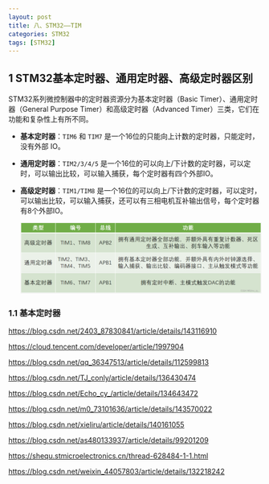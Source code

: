 ```yaml
---
layout: post
title: 八、STM32——TIM
categories: STM32
tags: [STM32]
---
```


## 1 STM32基本定时器、通用定时器、高级定时器区别

STM32系列微控制器中的定时器资源分为基本定时器（Basic Timer）、通用定时器（General Purpose Timer）和高级定时器（Advanced Timer）三类，它们在功能和复杂性上有所不同。

- **基本定时器**：`TIM6` 和 `TIM7` 是一个16位的只能向上计数的定时器，只能定时，没有外部 IO。

- **通用定时器**：`TIM2/3/4/5` 是一个16位的可以向上/下计数的定时器，可以定时，可以输出比较，可以输入捕获，每个定时器有四个外部IO。

- **高级定时器**：`TIM1/TIM8` 是一个16位的可以向上/下计数的定时器，可以定时，可以输出比较，可以输入捕获，还可以有三相电机互补输出信号，每个定时器有8个外部IO。


  ![alt text](image-1.png)

### 1.1 基本定时器

https://blog.csdn.net/2403_87830841/article/details/143116910

https://cloud.tencent.com/developer/article/1997904

https://blog.csdn.net/qq_36347513/article/details/112599813

https://blog.csdn.net/TJ_conly/article/details/136430474

https://blog.csdn.net/Echo_cy_/article/details/134643472

https://blog.csdn.net/m0_73101636/article/details/143570022

https://blog.csdn.net/xieliru/article/details/140161055

https://blog.csdn.net/as480133937/article/details/99201209

https://shequ.stmicroelectronics.cn/thread-628484-1-1.html

https://blog.csdn.net/weixin_44057803/article/details/132218242